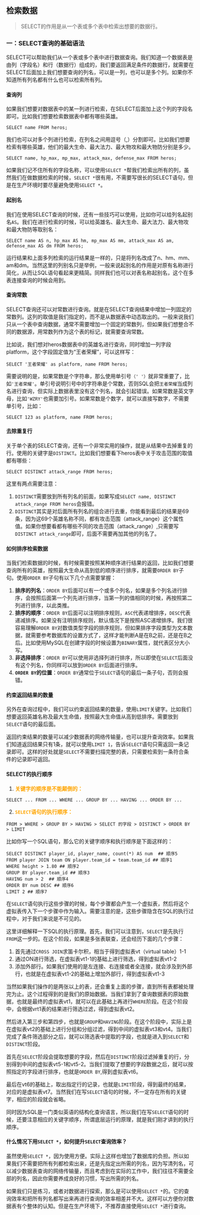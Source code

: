 ## 检索数据

>SELECT的作用是从一个表或多个表中检索出想要的数据行。

### 一：SELECT查询的基础语法
 SELECT可以帮助我们从一个表或多个表中进行数据查询。我们知道一个数据表是由列（字段名）和行（数据行）组成的，我们要返回满足条件的数据行，就需要在SELECT后面加上我们想要查询的列名，可以是一列，也可以是多个列。如果你不知道所有列名都有什么也可以检索所有列。

 #### 查询列
 如果我们想要对数据表中的某一列进行检索，在SELECT后面加上这个列的字段名即可。比如我们想要检索数据表中都有哪些英雄。
 ```
 SELECT name FROM heros;
 ```
 我们也可以对多个列进行检索，在列名之间用逗号（,）分割即可。比如我们想要检索有哪些英雄，他们的最大生命、最大法力、最大物攻和最大物防分别是多少。
 ```
 SELECT name, hp_max, mp_max, attack_max, defense_max FROM heros;
 ```
 如果我们记不住所有的字段名称，可以使用`SELECT *`帮我们检索出所有的列，虽然我们在做数据检索的时候，`SELECT *`很有用，不需要写很长的SELECT语句，但是在生产环境时要尽量避免使用`SELECT *`。

 #### 起别名
 我们在使用SELECT查询的时候，还有一些技巧可以使用，比如你可以给列名起别名`AS`。我们在进行检索的时候，可以给英雄名、最大生命、最大法力、最大物攻和最大物防等取别名：
 ```
 SELECT name AS n, hp_max AS hm, mp_max AS mm, attack_max AS am, defense_max AS dm FROM heros;
 ```
 运行结果和上面多列检索的运行结果是一样的，只是将列名改成了n、hm、mm、am和dm。当然这里的列别名只是举例，一般来说起别名的作用是对原有名称进行简化，从而让SQL语句看起来更精简。同样我们也可以对表名称起别名，这个在多表连接查询的时候会用到。

 #### 查询常数
 SELECT查询还可以对常数进行查询。就是在SELECT查询结果中增加一列固定的常数列。这列的取值是我们指定的，而不是从数据表中动态取出的。一般来说我们只从一个表中查询数据，通常不需要增加一个固定的常数列，但如果我们想整合不同的数据源，用常数列作为这个表的标记，就需要查询常数。

 比如说，我们想对heros数据表中的英雄名进行查询，同时增加一列字段platform，这个字段固定值为“王者荣耀”，可以这样写：
 ```
 SELECT '王者荣耀' as platform, name FROM heros;
 ```
 需要说明的是，如果常数是个字符串，那么使用单引号`（' '）`就非常重要了，比如`'王者荣耀'`。单引号说明引号中的字符串是个常数，否则SQL会把`王者荣耀`当成列名进行查询，但实际上数据表里没有这个列名，就会引起错误。如果常数是英文字母，比如`'WZRY'`也需要加引号。如果常数是个数字，就可以直接写数字，不需要单引号，比如：
 ```
 SELECT 123 as platform, name FROM heros;
 ```

 #### 去除重复行
 关于单个表的SELECT查询，还有一个非常实用的操作，就是从结果中去掉重复的行。使用的关键字是`DISTINCT`。比如我们想要看下heros表中关于攻击范围的取值都有哪些：
 ```
 SELECT DISTINCT attack_range FROM heros;
 ```
 这里有两点需要注意：
 1. `DISTINCT`需要放到所有列名的前面，如果写成`SELECT name, DISTINCT attack_range FROM heros`会报错。
 2. `DISTINCT`其实是对后面所有列名的组合进行去重，你能看到最后的结果是69条，因为这69个英雄名称不同，都有攻击范围（attack_range）这个属性值。如果你想要看都有哪些不同的攻击范围（attack_range）,只需要写`DISTINCT attack_range`即可，后面不需要再加其他的列名了。

 #### 如何排序检索数据
 当我们检索数据的时候，有时候需要按照某种顺序进行结果的返回，比如我们想要查询所有的英雄，按照最大生命从高到低的顺序进行排序，就需要`ORDER BY`子句。使用`ORDER BY`子句有以下几个点需要掌握：
 1. **排序的列名**：`ORDER BY`后面可以有一个或多个列名，如果是多个列名进行排序，会按照后面第一个列先进行排序，当第一列的值相同的时候，再按照第二列进行排序，以此类推。
 2. **排序的顺序**：`ORDER BY`后面可以注明排序规则，`ASC`代表递增排序，`DESC`代表递减排序。如果没有注明排序规则，默认情况下是按照ASC递增排序。我们很容易理解`ORDER BY`对数值类型字段的排序规则，但如果排序字段类型为文本数据，就需要参考数据库的设置方式了，这样才能判断A是在B之前，还是在B之后。比如使用MySQL在创建字段的时候设置为`BINARY`属性，就代表区分大小写。
 3. **非选择排序**：`ORDER BY`可以使用非选择列进行排序，所以即使在`SELECT`后面没有这个列名，你同样可以放到`ORDER BY`后面进行排序。
 4. **`ORDER BY`的位置**：`ORDER BY`通常位于`SELECT`语句的最后一条子句，否则会报错。

 #### 约束返回结果的数量
 另外在查询过程中，我们可以约束返回结果的数量，使用`LIMIT`关键字。比如我们想要返回英雄名称及最大生命值，按照最大生命值从高到低排序。需要放到`SELECT`语句的最后面。

 返回约束结果的数量可以减少数据表的网络传输量，也可以提升查询效率。如果我们知道返回结果只有1条，就可以使用`LIMIT 1`，告诉`SELECT`语句只需返回一条记录即可。这样的好处就是`SELECT`不需要扫描完整的表，只需要检索到一条符合条件的记录即可返回。

 #### SELECT的执行顺序
 1. <font color=orange>**关键字的顺序是不能颠倒的：**</font>
 ```
 SELECT ... FROM ... WHERE ... GROUP BY ... HAVING ... ORDER BY ...
 ```
 2. <font color=orange>**`SELECT`语句的执行顺序：**</font>
 ```
 FROM > WHERE > GROUP BY > HAVING > SELECT 的字段 > DISTINCT > ORDER BY > LIMIT
 ```
 比如你写一个SQL语句，那么它的关键字顺序和执行顺序是下面这样的：
 ```
 SELECT DISTINCT player_id, player_name, count(*) AS num  ## 顺序5
 FROM player JOIN team ON player.team_id = team.team_id ## 顺序1
 WHERE height > 1.80 ## 顺序2
 GROUP BY player.team_id ## 顺序3
 HAVING num > 2  ## 顺序4
 ORDER BY num DESC ## 顺序6
 LIMIT 2 ## 顺序7
 ```
 在`SELECT`语句执行这些步骤的时候，每个步骤都会产生一个虚拟表，然后将这个虚拟表传入下一个步骤中作为输入。需要注意的是，这些步骤隐含在SQL的执行过程中，对于我们来说是不可见的。

 这里详细解释一下SQL的执行原理。首先，我们可以注意到，`SELECT`是先执行`FROM`这一步的。在这个阶段，如果是多张表联查，还会经历下面的几个步骤：
 1. 首先通过`CROSS JOIN`求笛卡尔积，相当于得到虚拟表vt（virtual table）1-1
 2. 通过ON进行筛选，在虚拟表vt1-1的基础上进行筛选，得到虚拟表vt1-2
 3. 添加外部行。如果我们使用的是左连接、右连接或者全连接，就会涉及到外部行，也就是在虚拟表vt1-2的基础上增加外部行，得到虚拟表vt1-3

 当然如果我们操作的是两张以上的表，还会重复上面的步骤，直到所有表都被处理完为止。这个过程得到的是我们的原始数据。当我们拿到了查询数据表的原始数据，也就是最终的虚拟表vt1，就可以在此基础上再进行`WHERE`阶段。在这个阶段中，会根据vrt1表的结果进行筛选过滤，得到虚拟表vt2。

 然后进入第三步和第四步，也就是`GROUP`和`HAVING`阶段。在这个阶段中，实际上是在虚拟表vt2的基础上进行分组和分组过滤，得到中间的虚拟表vt3和vt4。当我们完成了条件筛选部分之后，就可以筛选表中提取的字段，也就是进入到`SELECT`和`DISTINCT`阶段。

 首先在`SELECT`阶段会提取想要的字段，然后在`DISTINCT`阶段过滤掉重复的行，分别得到中间的虚拟表vt5-1和vt5-2。当我们提取了想要的字段数据之后，就可以按照指定的字段进行排序，也就是`ORDER BY`,得到虚拟表vt6。

 最后在vt6的基础上，取出指定行的记录，也就是`LIMIT`阶段，得到最终的结果，对应的是虚拟表vt7。当然我们在写`SELECT`语句的时候，不一定存在所有的关键字，相应的阶段就会省略。

 同时因为SQL是一门类似英语的结构化查询语言，所以我们在写`SELECT`语句的时候，还要注意相应的关键字顺序，所谓底层运行的原理，就是我们刚才讲到的执行顺序。

 #### 什么情况下用`SELECT *`，如何提升`SELECT`查询效率？
 虽然使用`SELECT *`，因为使用方便。实际上这样也增加了数据库的负担。所以如果我们不需要把所有列都检索出来，还是先指定出所需的列名，因为写清列名，可以减少数据表查询的网络传输量，而且考虑到在实际的工作中，我们往往不需要全部的列名，因此你需要养成良好的习惯，写出所需的列名。

 如果我们只是练习，或者对数据进行探索，那么是可以使用`SELECT *`的。它的查询效率和把所有列名都写出来再进行查询的效率相差并不大。这样可以方便你对数据表有个整体的认知。但是在生产环境下，不推荐直接使用`SELECT *`进行查询。